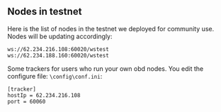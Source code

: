 ## Nodes in testnet

Here is the list of nodes in the testnet we deployed for community use. Nodes will be updating accordingly:  

``` 
ws://62.234.216.108:60020/wstest
ws://62.234.188.160:60020/wstest
```

Some trackers for users who run your own obd nodes. You edit the configure file: `\config\conf.ini`:

```
[tracker]
hostIp = 62.234.216.108 
port = 60060
``` 

 
